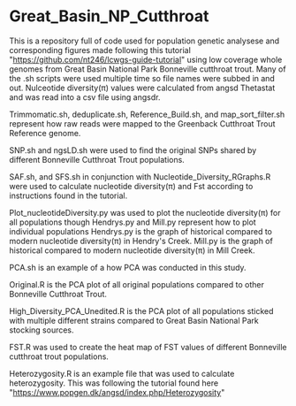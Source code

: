 # Great_Basin_NP_Cutthroat
This is a repository full of code used for population genetic analysese and corresponding figures made following this tutorial "https://github.com/nt246/lcwgs-guide-tutorial" using low coverage whole genomes from Great Basin National Park Bonneville cutthroat trout. Many of the .sh scripts were used multiple time so file names were subbed in and out. Nulceotide diversity(π) values were calculated from angsd Thetastat and was read into a csv file using angsdr.

Trimmomatic.sh, deduplicate.sh, Reference_Build.sh, and map_sort_filter.sh represent how raw reads were mapped to the Greenback Cutthroat Trout Reference genome.

SNP.sh and ngsLD.sh were used to find the original SNPs shared by different Bonneville Cutthroat Trout populations.

SAF.sh, and SFS.sh in conjunction with Nucleotide_Diversity_RGraphs.R were used to calculate nucleotide diversity(π) and Fst according to instructions found in the tutorial. 

Plot_nucleotideDiversity.py was used to plot the nucleotide diversity(π) for all populations though Hendrys.py and Mill.py represent how to plot individual populations
  Hendrys.py is the graph of historical compared to modern nucleotide diversity(π) in Hendry's Creek.
  Mill.py is the graph of historical compared to modern nucleotide diversity(π) in Mill Creek.

PCA.sh is an example of a how PCA was conducted in this study.

Original.R is the PCA plot of all original populations compared to other Bonneville Cutthroat Trout.

High_Diversity_PCA_Unedited.R is the PCA plot of all populations sticked with multiple different strains compared to Great Basin National Park stocking sources.

FST.R was used to create the heat map of FST values of different Bonneville cutthroat trout populations.

Heterozygosity.R is an example file that was used to calculate heterozygosity. This was following the tutorial found here "https://www.popgen.dk/angsd/index.php/Heterozygosity"


